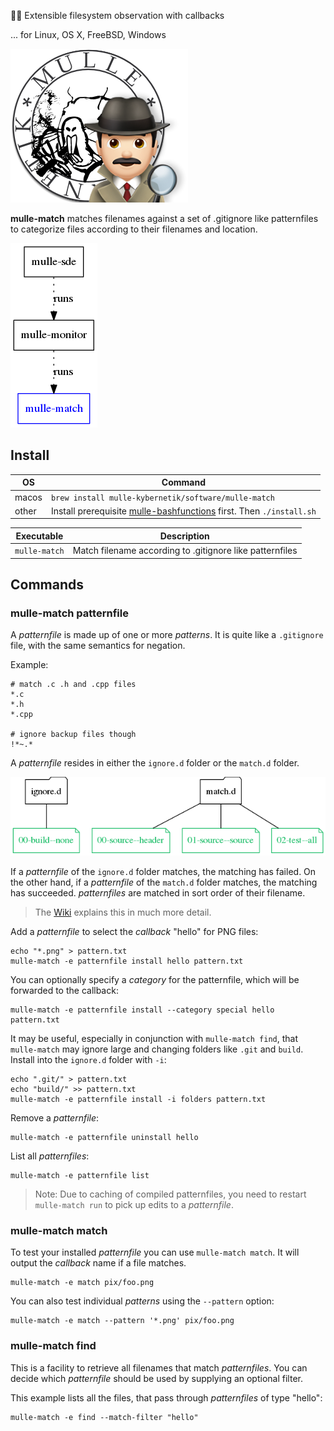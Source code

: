 🕵🏻‍ Extensible filesystem observation with callbacks

... for Linux, OS X, FreeBSD, Windows

![](mulle-match.png)

**mulle-match** matches filenames against a set of .gitignore like patternfiles
to categorize files according to their filenames and location.


![](dox/mulle-sde-overview.png)


## Install


OS          | Command
------------|------------------------------------
macos       | `brew install mulle-kybernetik/software/mulle-match`
other       | Install prerequisite [mulle-bashfunctions](//github.com/mulle-nat/mulle-bashfunctions) first. Then `./install.sh`



Executable      | Description
----------------|--------------------------------
`mulle-match`   | Match filename according to .gitignore like patternfiles



## Commands


### mulle-match patternfile

A *patternfile* is made up of one or more *patterns*. It is quite like a
`.gitignore` file, with the same semantics for negation.


Example:

```
# match .c .h and .cpp files
*.c
*.h
*.cpp

# ignore backup files though
!*~.*
```

A *patternfile* resides in either the `ignore.d` folder or the `match.d`
folder.

![](dox/mulle-match-match.png)

If a *patternfile* of the `ignore.d` folder matches, the matching has failed.
On the other hand, if a *patternfile* of the `match.d` folder matches, the
matching has succeeded. *patternfiles* are matched in sort order of their
filename.

> The [Wiki](https://github.com/mulle-sde/mulle-monitor/wiki)
> explains this in much more detail.

Add a *patternfile* to select the *callback* "hello" for PNG files:

```
echo "*.png" > pattern.txt
mulle-match -e patternfile install hello pattern.txt
```

You can optionally specify a *category* for the patternfile, which will be
forwarded to the callback:

```
mulle-match -e patternfile install --category special hello pattern.txt
```

It may be useful, especially in conjunction with `mulle-match find`,
that `mulle-match` may ignore large and changing folders like `.git` and
`build`. Install into the `ignore.d` folder with `-i`:

```
echo ".git/" > pattern.txt
echo "build/" >> pattern.txt
mulle-match -e patternfile install -i folders pattern.txt
```


Remove a *patternfile*:

```
mulle-match -e patternfile uninstall hello
```

List all *patternfiles*:

```
mulle-match -e patternfile list
```

> Note: Due to  caching of compiled patternfiles, you need
> to restart `mulle-match run` to pick up edits to a *patternfile*.


### mulle-match match

To test your installed *patternfile* you can use `mulle-match match`. It
will output the *callback* name if a file matches.

```
mulle-match -e match pix/foo.png
```

You can also test individual *patterns* using the `--pattern` option:

```
mulle-match -e match --pattern '*.png' pix/foo.png
```


### mulle-match find

This is a facility to retrieve all filenames that match *patternfiles*. You can
decide which *patternfile* should be used by supplying an optional filter.

This example lists all the files, that pass through *patternfiles* of type
"hello":

```
mulle-match -e find --match-filter "hello"
```


